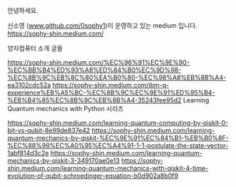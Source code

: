 안녕하세요.

신소영 (www.github.com/0sophy1)이 운영하고 있는 medium 입니다. https://sophy-shin.medium.com/

양자컴퓨터 소개 글들

https://sophy-shin.medium.com/%EC%96%91%EC%9E%90-%EC%BB%B4%ED%93%A8%ED%84%B0%EC%9D%98-%EC%8B%9C%EB%8C%80%EA%B0%80-%EC%98%A8%EB%8B%A4-ea3102cdc52a
https://sophy-shin.medium.com/ibm-q-experience%EB%A5%BC-%EC%8B%9C%EC%9E%91%ED%95%B4-%EB%B4%85%EC%8B%9C%EB%8B%A4-35243fee95d2
Learning Quantum mechanics with Python 시리즈

https://sophy-shin.medium.com/learning-quantum-computing-by-qiskit-0-bit-vs-qubit-8e99de837e42
https://sophy-shin.medium.com/learning-quantum-mechanics-by-qiskit-%EC%9E%91%EC%84%B1-%EB%B0%8F-%EC%88%98%EC%A0%95%EC%A4%91-1-1-postulate-the-state-vector-1abf814d3c2e
https://sophy-shin.medium.com/learning-quantum-mechanics-by-qiskit-3-349170ae0e13
https://sophy-shin.medium.com/learning-quantum-mechanics-with-qiskit-4-time-evolution-of-qubit-schroedinger-equation-b0d902a8b0f9
